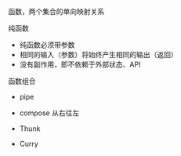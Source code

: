 函数，两个集合的单向映射关系

纯函数
- 纯函数必须带参数
- 相同的输入（参数）将始终产生相同的输出（返回）
- 没有副作用，即不依赖于外部状态、API

函数组合
- pipe
- compose 从右往左

- Thunk
- Curry